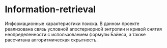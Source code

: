 # Information-retrieval
Информационные характеристики поиска. В данном проекте реализована связь условной апостериорной энтропии и кривой снятия неопределенности c использованием формулы Байеса, а также рассчитана алгоритмическая скрытность.
